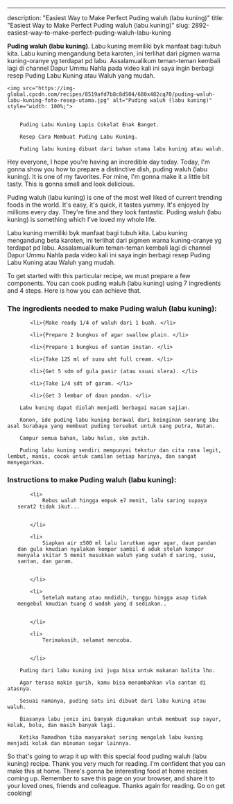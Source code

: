 ---
description: "Easiest Way to Make Perfect Puding waluh (labu kuning)"
title: "Easiest Way to Make Perfect Puding waluh (labu kuning)"
slug: 2892-easiest-way-to-make-perfect-puding-waluh-labu-kuning

<p>
	<strong>Puding waluh (labu kuning)</strong>. 
	Labu kuning memiliki byk manfaat bagi tubuh kita. Labu kuning mengandung beta karoten, ini terlihat dari pigmen warna kuning-oranye yg terdapat pd labu. Assalamualikum teman-teman kembali lagi di channel Dapur Ummu Nahla pada video kali ini saya ingin berbagi resep Puding Labu Kuning atau Waluh yang mudah.
</p>
<p>
	
	<img src="https://img-global.cpcdn.com/recipes/8519afd7b8c8d504/680x482cq70/puding-waluh-labu-kuning-foto-resep-utama.jpg" alt="Puding waluh (labu kuning)" style="width: 100%;">
	
	
		Puding Labu Kuning Lapis Cokelat Enak Banget.
	
		Resep Cara Membuat Puding Labu Kuning.
	
		Puding labu kuning dibuat dari bahan utama labu kuning atau waluh.
	
</p>
<p>
	Hey everyone, I hope you're having an incredible day today. Today, I'm gonna show you how to prepare a distinctive dish, puding waluh (labu kuning). It is one of my favorites. For mine, I'm gonna make it a little bit tasty. This is gonna smell and look delicious.
</p>
	
<p>
	Puding waluh (labu kuning) is one of the most well liked of current trending foods in the world. It's easy, it's quick, it tastes yummy. It's enjoyed by millions every day. They're fine and they look fantastic. Puding waluh (labu kuning) is something which I've loved my whole life.
</p>
<p>
	Labu kuning memiliki byk manfaat bagi tubuh kita. Labu kuning mengandung beta karoten, ini terlihat dari pigmen warna kuning-oranye yg terdapat pd labu. Assalamualikum teman-teman kembali lagi di channel Dapur Ummu Nahla pada video kali ini saya ingin berbagi resep Puding Labu Kuning atau Waluh yang mudah.
</p>

<p>
To get started with this particular recipe, we must prepare a few components. You can cook puding waluh (labu kuning) using 7 ingredients and 4 steps. Here is how you can achieve that.
</p>

<h3>The ingredients needed to make Puding waluh (labu kuning):</h3>

<ol>
	
		<li>{Make ready 1/4 of waluh dari 1 buah. </li>
	
		<li>{Prepare 2 bungkus of agar swallow plain. </li>
	
		<li>{Prepare 1 bungkus of santan instan. </li>
	
		<li>{Take 125 ml of susu uht full cream. </li>
	
		<li>{Get 5 sdm of gula pasir (atau ssuai slera). </li>
	
		<li>{Take 1/4 sdt of garam. </li>
	
		<li>{Get 3 lembar of daun pandan. </li>
	
</ol>
<p>
	
		Labu kuning dapat diolah menjadi berbagai macam sajian.
	
		Konon, ide puding labu kuning berawal dari keinginan seorang ibu asal Surabaya yang membuat puding tersebut untuk sang putra, Natan.
	
		Campur semua bahan, labu halus, skm putih.
	
		Puding labu kuning sendiri mempunyai tekstur dan cita rasa legit, lembut, manis, cocok untuk camilan setiap harinya, dan sangat menyegarkan.
	
</p>

<h3>Instructions to make Puding waluh (labu kuning):</h3>

<ol>
	
		<li>
			Rebus waluh hingga empuk ±7 menit, lalu saring supaya serat2 tidak ikut...
			
			
		</li>
	
		<li>
			Siapkan air ±500 ml lalu larutkan agar agar, daun pandan dan gula kmudian nyalakan kompor sambil d aduk stelah kompor menyala skitar 5 menit masukkan waluh yang sudah d saring, susu, santan, dan garam.
			
			
		</li>
	
		<li>
			Setelah matang atau mndidih, tunggu hingga asap tidak mengebul kmudian tuang d wadah yang d sediakan..
			
			
		</li>
	
		<li>
			Terimakasih, selamat mencoba.
			
			
		</li>
	
</ol>

<p>
	
		Puding dari labu kuning ini juga bisa untuk makanan balita lho.
	
		Agar terasa makin gurih, kamu bisa menambahkan vla santan di atasnya.
	
		Sesuai namanya, puding satu ini dibuat dari labu kuning atau waluh.
	
		Biasanya labu jenis ini banyak digunakan untuk membuat sup sayur, kolak, bolu, dan masih banyak lagi.
	
		Ketika Ramadhan tiba masyarakat sering mengolah labu kuning menjadi kolak dan minuman segar lainnya.
	
</p>

<p>
	So that's going to wrap it up with this special food puding waluh (labu kuning) recipe. Thank you very much for reading. I'm confident that you can make this at home. There's gonna be interesting food at home recipes coming up. Remember to save this page on your browser, and share it to your loved ones, friends and colleague. Thanks again for reading. Go on get cooking!
</p>
